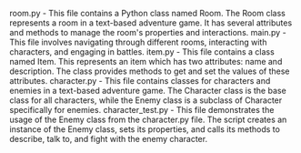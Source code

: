 room.py - This file contains a Python class named Room. The Room class represents a room in a text-based adventure game. It has several attributes and methods to manage the room's properties and interactions.
main.py - This file involves navigating through different rooms, interacting with characters, and engaging in battles.
item.py - This file contains a class named Item. This represents an item which has two attributes: name and description. The class provides methods to get and set the values of these attributes.
character.py - This file contains classes for characters and enemies in a text-based adventure game. The Character class is the base class for all characters, while the Enemy class is a subclass of Character specifically for enemies.
character_test.py - This file demonstrates the usage of the Enemy class from the character.py file. The script creates an instance of the Enemy class, sets its properties, and calls its methods to describe, talk to, and fight with the enemy character.
